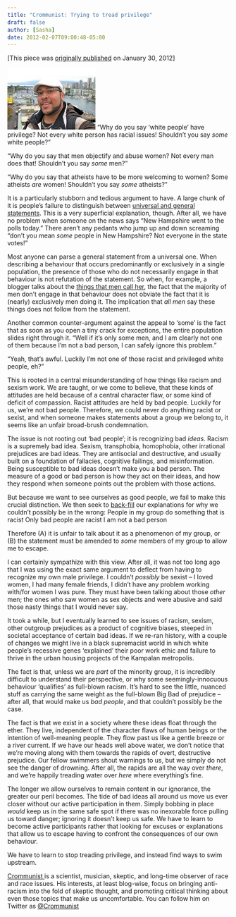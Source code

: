 ```yaml
---
title: "Crommunist: Trying to tread privilege"
draft: false
author: [Sasha]
date: 2012-02-07T09:00:48-05:00
---
```


[This piece was [originally published](http://freethoughtblogs.com/crommunist/2012/01/30/trying-to-tread-privilege/) on January 30, 2012]

![](/uploads/2012/02/Ian1.jpg)
“Why do you say ‘white people’ have privilege? Not every white person has racial issues! Shouldn’t you say _some_ white people?”

“Why do you say that men objectify and abuse women? Not every man does that! Shouldn’t you say _some_ men?”

“Why do you say that atheists have to be more welcoming to women? Some atheists _are_ women! Shouldn’t you say _some_ atheists?”

It is a particularly stubborn and tedious argument to have. A large chunk of it is people’s failure to distinguish between [universal and general statements](http://freethoughtblogs.com/lousycanuck/2012/01/08/are-universal-statements-always-a-problem/). This is a very superficial explanation, though. After all, we have no problem when someone on the news says “New Hampshire went to the polls today.” There aren’t any pedants who jump up and down screaming “don’t you mean _some_ people in New Hampshire? Not everyone in the state votes!”

Most anyone can parse a general statement from a universal one. When describing a behaviour that occurs predominantly or exclusively in a single population, the presence of those who do not necessarily engage in that behaviour is not refutation of the statement. So when, for example, a blogger talks about the [things that men call her](https://twitter.com/#%21/search/%23mencallmethings), the fact that the majority of men don’t engage in that behaviour does not obviate the fact that it is (nearly) exclusively men doing it. The implication that _all men_ say these things does not follow from the statement.

Another common counter-argument against the appeal to ‘some’ is the fact that as soon as you open a tiny crack for exceptions, the entire population slides right through it.
“Well if it’s only some men, and I am clearly not one of them because I’m not a bad person, I can safely ignore this problem.”

“Yeah, that’s awful. Luckily I’m not one of those racist and privileged white people, eh?”

This is rooted in a central misunderstanding of how things like racism and sexism work. We are taught, or we come to believe, that these kinds of attitudes are held because of a central character flaw, or some kind of deficit of compassion. Racist attitudes are held by bad people. Luckily for us, we’re not bad people. Therefore, we could never do anything racist or sexist, and when someone makes statements about a group we belong to, it seems like an unfair broad-brush condemnation.

The issue is not rooting out ‘bad people’; it is recognizing bad _ideas_. Racism is a supremely bad idea. Sexism, transphobia, homophobia, other irrational prejudices are bad ideas. They are antisocial and destructive, and usually built on a foundation of fallacies, cognitive failings, and misinformation. Being susceptible to bad ideas doesn’t make you a bad person. The measure of a good or bad person is how they act on their ideas, and how they respond when someone points out the problem with those actions.

But because we want to see ourselves as good people, we fail to make this crucial distinction. We then seek to [back-fill](http://freethoughtblogs.com/crommunist/2010/12/20/backfilling-when-to-ignore-someone-pt-3/) our explanations for why we couldn’t possibly be in the wrong:
People in my group do something that is racist
Only bad people are racist
I am not a bad person

Therefore (A) it is unfair to talk about it as a phenomenon of my group, or (B) the statement must be amended to _some_ members of my group to allow me to escape.

I can certainly sympathize with this view. After all, it was not too long ago that I was using the exact same argument to deflect from having to recognize my own male privilege. I couldn’t _possibly_ be sexist – I loved women, I had many female friends, I didn’t have any problem working with/for women  I was pure. They must have been talking about those _other_ men; the ones who saw women as sex objects and were abusive and said those nasty things that I would never say.

It took a while, but I eventually learned to see issues of racism, sexism, other outgroup prejudices as a product of cognitive biases, steeped in societal acceptance of certain bad ideas. If we re-ran history, with a couple of changes we might live in a black supremacist world in which white people’s recessive genes ‘explained’ their poor work ethic and failure to thrive in the urban housing projects of the Kampalan metropolis.

The fact is that, unless we are _part_ of the minority group, it is incredibly difficult to understand their perspective, or why some seemingly-innocuous behaviour ‘qualifies’ as full-blown racism. It’s hard to see the little, nuanced stuff as carrying the same weight as the full-blown Big Bad of prejudice – after all, that would make us _bad people_, and that couldn’t possibly be the case.

The fact is that we exist in a society where these ideas float through the ether. They live, independent of the character flaws of human beings or the intention of well-meaning people. They flow past us like a gentle breeze or a river current. If we have our heads well above water, we don’t notice that we’re moving along with them towards the rapids of overt, destructive prejudice. Our fellow swimmers shout warnings to us, but we simply do not see the danger of drowning. After all, the rapids are all the way over _there_, and we’re happily treading water over _here_ where everything’s fine.

The longer we allow ourselves to remain content in our ignorance, the greater our peril becomes. The tide of bad ideas all around us move us ever closer without our active participation in them. Simply bobbing in place _would_ keep us in the same safe spot if there was no inexorable force pulling us toward danger; ignoring it doesn’t keep us safe. We have to learn to become active participants rather that looking for excuses or explanations that allow us to escape having to confront the consequences of our own behaviour.

We have to learn to stop treading privilege, and instead find ways to swim upstream.

[Crommunist ](http://freethoughtblogs.com/crommunist)is a scientist, musician, skeptic, and long-time observer of race and race issues. His interests, at least blog-wise, focus on bringing anti-racism into the fold of skeptic thought, and promoting critical thinking about even those topics that make us uncomfortable. You can follow him on Twitter as [@Crommunist](http://twitter.com/#!/Crommunist)
